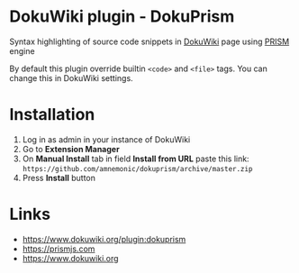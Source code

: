 # DokuWiki plugin - DokuPrism
Syntax highlighting of source code snippets in [DokuWiki](https://www.dokuwiki.org/) page using [PRISM](https://prismjs.com/) engine

By default this plugin override builtin `<code>` and `<file>` tags. You can change this in DokuWiki settings.

# Installation
1. Log in as admin in your instance of DokuWiki 
2. Go to **Extension Manager**
3. On **Manual Install** tab  in field **Install from URL** paste this link:  
`https://github.com/amnemonic/dokuprism/archive/master.zip`
4. Press **Install** button

# Links
* https://www.dokuwiki.org/plugin:dokuprism
* https://prismjs.com
* https://www.dokuwiki.org
